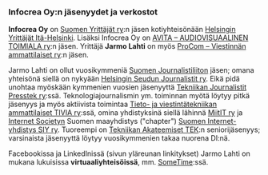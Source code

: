 ### Infocrea Oy:n jäsenyydet ja verkostot

**Infocrea Oy** on [Suomen Yrittäjät ry](https://www.yrittajat.fi/):n jäsen kotiyhteisönään [Helsingin Yrittäjät Itä-Helsinki](https://www.yrittajat.fi/helsingin-yrittajat/helsingin-yrittajat-paikallisesti/a/paikallisyhdistykset/paikallisyhdistykset/helsingin-yrittajat-ita-helsinki-600089). Lisäksi Infocrea Oy on [AVITA – AUDIOVISUAALINEN TOIMIALA ry](http://www.avita.org/):n jäsen. Yrittäjä **Jarmo Lahti** on myös [ProCom – Viestinnän ammattilaiset ry](https://procom.fi/):n jäsen. 

Jarmo Lahti on ollut vuosikymmeniä [Suomen Journalistiliiton](http://journalistiliitto.fi/fi/) jäsen; omana yhteisönä siellä on nykyään [Helsingin Seudun Journalistit ry](http://www.hsj.fi/). Eikä pidä unohtaa myöskään kymmenien vuosien jäsenyyttä [Tekniikan Journalistit Presstek ry](http://presstek.fi):ssä. Teknologiajournalismin ym. toiminnan myötä löytyy pitkä jäsenyys ja myös aktiivista toimintaa [Tieto- ja viestintätekniikan ammattilaiset TIVIA ry](http://tivia.fi):ssä, omina yhdistyksinä siellä lähinnä [MiitIT ry](https://www.miitit.fi/) ja [Internet Societyn](https://www.internetsociety.org/) Suomen maayhdistys ("chapter") [Suomen Internet-yhdistys SIY ry](http://www.isoc.fi). Tuoreempi on [Tekniikan Akateemiset TEK](https://www.tek.fi/fi):n seniorijäsenyys; varsinaista jäsenyyttä löytyy vuosikymmenien takaa nuorena DI:nä.

Facebookissa ja LinkedInissä (sivun yläreunan linkitykset) Jarmo Lahti on mukana lukuisissa **virtuaaliyhteisöissä**, mm. [SomeTime](http://sometime.fi/):ssä.
